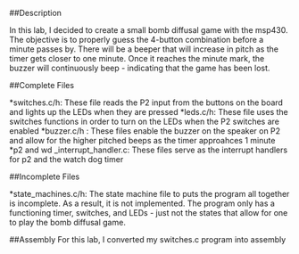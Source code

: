 ##Description

In this lab, I decided to create a small bomb diffusal game with the
msp430. The objective is to properly guess the 4-button combination before a
minute passes by. There will be a beeper that will increase in pitch as the
timer gets closer to one minute. Once it reaches the minute mark, the buzzer
will continuously beep - indicating that the game has been lost.

##Complete Files

*switches.c/h: These file reads the P2 input from the buttons on the board and
 lights up the LEDs when they are pressed
*leds.c/h: These file uses the switches functions in order to turn on the LEDs
 when the P2 switches are enabled
*buzzer.c/h : These files enable the buzzer on the speaker on P2 and allow for
 the higher pitched beeps as the timer approahces 1 minute
*p2 and wd _interrupt_handler.c: These files serve as the interrupt handlers
 for p2 and the watch dog timer

##Incomplete Files

*state_machines.c/h: The state machine file to puts the program all together
 is incomplete. As a result, it is not implemented. The program only has a
 functioning timer, switches, and LEDs - just not the states that allow for
 one to play the bomb diffusal game.

##Assembly
For this lab, I converted my switches.c program into assembly
